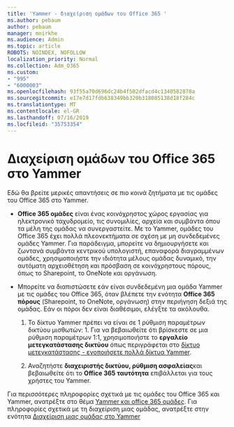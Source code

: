 ```yaml
---
title: 'Yammer - διαχείριση ομάδων του Office 365 '
ms.author: pebaum
author: pebaum
manager: mnirkhe
ms.audience: Admin
ms.topic: article
ROBOTS: NOINDEX, NOFOLLOW
localization_priority: Normal
ms.collection: Adm_O365
ms.custom:
- "995"
- "6000003"
ms.openlocfilehash: 93f55a70d696dc24b4f502dfacd4c1340582878a
ms.sourcegitcommit: e17e7d17fdb638349bb320b318085138d18f284c
ms.translationtype: MT
ms.contentlocale: el-GR
ms.lasthandoff: 07/16/2019
ms.locfileid: "35753354"
---
```

# <a name="manage-office-365-groups-in-yammer"></a>Διαχείριση ομάδων του Office 365 στο Yammer

Εδώ θα βρείτε μερικές απαντήσεις σε πιο κοινά ζητήματα με τις ομάδες του Office 365 στο Yammer.

* **Office 365 ομάδες** είναι ένας κοινόχρηστος χώρος εργασίας για ηλεκτρονικό ταχυδρομείο, τις συνομιλίες, αρχεία και συμβάντα όπου τα μέλη της ομάδας να συνεργαστείτε. Με το Yammer, ομάδες του Office 365 έχει πολλά πλεονεκτήματα σε σχέση με μη συνδεδεμένες ομάδες Yammer. Για παράδειγμα, μπορείτε να δημιουργήσετε και ζωντανά συμβάντα κεντρικού υπολογιστή, επαναφορά διαγραμμένων ομάδες, χρησιμοποιήστε την ιδιότητα μέλους ομάδας δυναμικό, την αυτόματη αρχειοθέτηση και πρόσβαση σε κοινόχρηστους πόρους, όπως το Sharepoint, το OneNote και οργάνωση.

* Μπορείτε να διαπιστώσετε εάν είναι συνδεδεμένη μια ομάδα Yammer με τις ομάδες του Office 365, όταν βλέπετε την ενότητα **Office 365 πόρους** (Sharepoint, το OneNote, οργάνωση) στην περιήγηση δεξιά της ομάδας. Εάν οι πόροι δεν είναι διαθέσιμοι, ελέγξτε τα ακόλουθα.

  1. Το δίκτυο Yammer πρέπει να είναι σε 1 ρύθμιση παραμέτρων δικτύου μισθωτών: 1. Για να βεβαιωθείτε ότι βρίσκεστε σε μια ρύθμιση παραμέτρων 1:1, χρησιμοποιήστε το **εργαλείο μετεγκατάστασης δικτύου** όπως περιγράφεται στο [δίκτυο μετεγκατάστασης - ενοποιήσετε πολλά δίκτυα Yammer](https://docs.microsoft.com/yammer/configure-your-yammer-network/consolidate-multiple-yammer-networks).

  2. Αναζητήστε **διαχειριστής δικτύου, ρύθμιση ασφαλείας**και βεβαιωθείτε ότι το **Office 365 ταυτότητα** επιβάλλεται για τους χρήστες του Yammer.

Για περισσότερες πληροφορίες σχετικά με τις ομάδες του Office 365 και Yammer, ανατρέξτε στο θέμα [Yammer και office 365 ομάδες](https://docs.microsoft.com/en-us/yammer/manage-yammer-groups/yammer-and-office-365-groups?redirectSourcePath=%252fen-us%252farticle%252fYammer-and-Office-365-Groups-d8c239dc-a48b-47ab-b85e-6b4b8191a869). Για πληροφορίες σχετικά με τη διαχείριση μιας ομάδας, ανατρέξτε στην ενότητα [Διαχείριση μιας ομάδας στο Yammer](https://support.office.com/article/Manage-a-group-in-Yammer-6e05c6d6-5548-4c88-89cd-e6757a514ef2)
